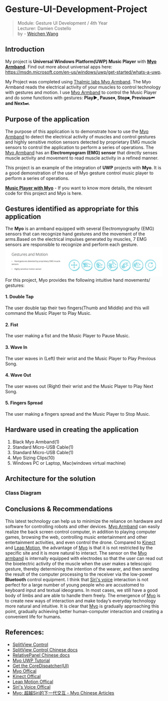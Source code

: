 # Gesture-UI-Development-Project
> Module: Gesture UI Development / 4th Year     
> Lecturer: Damien Costello     
> by - [Weichen Wang](https://w326004741.github.io/)

## Introduction
My project is **Universal Windows Platform(UWP) Music Player** with **[Myo Armband](https://www.myo.com/)**. Find out more about universal apps here: https://msdn.microsoft.com/en-us/windows/uwp/get-started/whats-a-uwp. 

My Project was completed using [Thalmic labs Myo Armband](https://www.myo.com/). The Myo Armband reads the electrical activity of your muscles to control technology with gestures and motion. I use [Myo Armband](https://www.myo.com/) to control the Music Player and do some functions with gestures: **Play▶️, Pause⏸, Stop⏹, Previous⏮ and Next⏭.**


## Purpose of the application
The purpose of this application is to demonstrate how to use the [Myo Armband](https://www.myo.com/) to detect the electrical activity of muscles and control gestures and highly sensitive motion sensors detected by proprietary EMG muscle sensors to control the application to perform a series of operations. The [Myo Armband](https://www.myo.com/) has an **Electromyogram (EMG) sensor** that directly senses muscle activity and movement to read muscle activity in a refined manner.

This project is an example of the integration of **UWP** projects with **Myo**. It is a good demonstration of the use of Myo gesture control music player to perform a series of operations. 

**[Music Player with Myo](https://github.com/w326004741/Gesture-UI-Development-Project/wiki/Music-Player-with-Myo)** - If you want to know more details, the relevant code for this project and Myo is here.

## Gestures identified as appropriate for this application
The **Myo** is an armband equipped with several Electromyography (EMG) sensors that can recognize hand gestures and the movement of the arms.Based on the electrical impulses generated by muscles, 7 EMG sensors are responsible to recognize and perform each gesture. ![image](https://github.com/w326004741/Gesture-UI-Development-Project/blob/master/image/3031521800414_.pic.jpg)
For this project, Myo provides the following intuitive hand movements/ gestures:

#### 1. Double Tap 

The user double tap their two fingers(Thumb and Middle) and this will command the Music Player to Play Music.
#### 2. Fist

The user making a fist and the Music Player to Pause Music.
#### 3. Wave In

The user waves in (Left) their wrist and the Music Player to Play Previous Song.
#### 4. Wave Out

The user waves out (Right) their wrist and the Music Player to Play Next Song.
#### 5. Fingers Spread

The user making a fingers spread and the Music Player to Stop Music.
## Hardware used in creating the application
1. Black Myo Armband(1)
2. Standard Micro-USB Cable(1)
3. Standard Micro-USB Cable(1)
4. Myo Sizing Clips(10)
5. Windows PC or Laptop, Mac(windows virtual machine)
## Architecture for the solution
### Class Diagram


## Conclusions & Recommendations
This latest technology can help us to minimize the reliance on hardware and software for controlling robots and other devices. [Myo Armband](https://www.myo.com/) can easily realize the back screen control computer, in addition to playing computer games, browsing the web, controlling music entertainment and other entertainment activities, and even control the drone. Compared to [Kinect](https://www.xbox.com/en-US/xbox-one/accessories/kinect) and [Leap Motion](https://www.leapmotion.com/?lang=en), the advantage of [Myo](https://www.myo.com/) is that it is not restricted by the specific site and it is more natural to interact. The sensor on the [Myo armband](https://www.myo.com/) is internally equipped with electrodes so that the user can read out the bioelectric activity of the muscle when the user makes a telescopic gesture, thereby determining the intention of the wearer, and then sending the result of the computer processing to the receiver via the low-power **Bluetooth** control equipment. I think that [Siri's voice](https://www.apple.com/ios/siri/) interaction is not perfect for a large number of young people who are accustomed to keyboard input and textual ideograms. In most cases, we still have a good body of limbs and are able to handle them freely. The emergence of [Myo](https://www.myo.com/) is to create new ways of interaction and make today’s everyday technology more natural and intuitive. It is clear that [Myo](https://www.myo.com/) is gradually approaching this point, gradually achieving better human-computer interaction and creating a convenient life for humans.



## References:
- [SplitView Control](https://docs.microsoft.com/en-us/windows/uwp/design/controls-and-patterns/split-view)   
- [SplitView Control Chinese docs](http://lib.csdn.net/article/csharp/32756)
- [RelativePanel Chinese docs](https://www.jianshu.com/p/338d9046a872)
- [Myo UWP Tutorial](https://elbruno.com/2016/08/02/myo-windows-10-uwp-apps-myo-and-visual-studio-2015/)
- [Get the CoreDispatcher(UI)](https://stackoverflow.com/questions/16477190/correct-way-to-get-the-coredispatcher-in-a-windows-store-app)
- [Myo Offical](https://www.myo.com/)
- [Kinect Offical](https://www.xbox.com/en-US/xbox-one/accessories/kinect)
- [Leap Motion Offical](https://www.leapmotion.com/?lang=en)
- [Siri's Voice Offical](https://www.apple.com/ios/siri/)
- [Myo: 超越Siri的下一代交互 - Myo Chinese Articles](https://www.jianshu.com/p/2b10742d9639)
